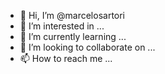 - 👋 Hi, I’m @marcelosartori
- 👀 I’m interested in ...
- 🌱 I’m currently learning ...
- 💞️ I’m looking to collaborate on ...
- 📫 How to reach me ...

<!---
marcelosartori/marcelosartori is a ✨ special ✨ repository because its `README.md` (this file) appears on your GitHub profile.
You can click the Preview link to take a look at your changes.
--->
